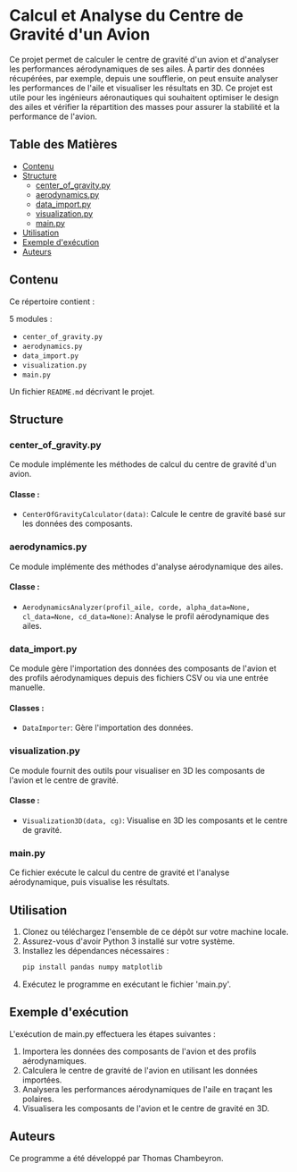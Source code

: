 # Calcul et Analyse du Centre de Gravité d'un Avion

Ce projet permet de calculer le centre de gravité d'un avion et d'analyser les performances aérodynamiques de ses ailes. À partir des données récupérées, par exemple, depuis une soufflerie, on peut ensuite analyser les performances de l'aile et visualiser les résultats en 3D. Ce projet est utile pour les ingénieurs aéronautiques qui souhaitent optimiser le design des ailes et vérifier la répartition des masses pour assurer la stabilité et la performance de l'avion.

## Table des Matières
- [Contenu](#contenu)
- [Structure](#structure)
  - [center_of_gravity.py](#center_of_gravitypy)
  - [aerodynamics.py](#aerodynamicspy)
  - [data_import.py](#data_importpy)
  - [visualization.py](#visualizationpy)
  - [main.py](#mainpy)
- [Utilisation](#utilisation)
- [Exemple d'exécution](#exemple-dexécution)
- [Auteurs](#auteurs)

## Contenu

Ce répertoire contient :

5 modules :
- `center_of_gravity.py`
- `aerodynamics.py`
- `data_import.py`
- `visualization.py`
- `main.py`

Un fichier `README.md` décrivant le projet.

## Structure

### center_of_gravity.py

Ce module implémente les méthodes de calcul du centre de gravité d'un avion.

#### Classe :
- `CenterOfGravityCalculator(data)`: Calcule le centre de gravité basé sur les données des composants.

### aerodynamics.py

Ce module implémente des méthodes d'analyse aérodynamique des ailes.

#### Classe :
- `AerodynamicsAnalyzer(profil_aile, corde, alpha_data=None, cl_data=None, cd_data=None)`: Analyse le profil aérodynamique des ailes.

### data_import.py

Ce module gère l'importation des données des composants de l'avion et des profils aérodynamiques depuis des fichiers CSV ou via une entrée manuelle.

#### Classes :
- `DataImporter`: Gère l'importation des données.

### visualization.py

Ce module fournit des outils pour visualiser en 3D les composants de l'avion et le centre de gravité.

#### Classe :
- `Visualization3D(data, cg)`: Visualise en 3D les composants et le centre de gravité.

### main.py

Ce fichier exécute le calcul du centre de gravité et l'analyse aérodynamique, puis visualise les résultats.

## Utilisation

1. Clonez ou téléchargez l'ensemble de ce dépôt sur votre machine locale.
2. Assurez-vous d'avoir Python 3 installé sur votre système.
3. Installez les dépendances nécessaires :
   ```sh
   pip install pandas numpy matplotlib
4. Exécutez le programme en exécutant le fichier 'main.py'.

## Exemple d'exécution

L'exécution de main.py effectuera les étapes suivantes :

1. Importera les données des composants de l'avion et des profils aérodynamiques.
2. Calculera le centre de gravité de l'avion en utilisant les données importées.
3. Analysera les performances aérodynamiques de l'aile en traçant les polaires.
4. Visualisera les composants de l'avion et le centre de gravité en 3D.

## Auteurs

Ce programme a été développé par Thomas Chambeyron.
